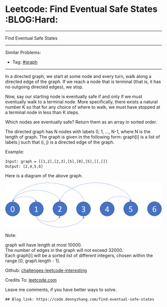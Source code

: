 # Leetcode: Find Eventual Safe States     :BLOG:Hard:


---

Find Eventual Safe States  

---

Similar Problems:  
-   Tag: [#graph](https://code.dennyzhang.com/tag/graph)

---

In a directed graph, we start at some node and every turn, walk along a directed edge of the graph.  If we reach a node that is terminal (that is, it has no outgoing directed edges), we stop.  

Now, say our starting node is eventually safe if and only if we must eventually walk to a terminal node.  More specifically, there exists a natural number K so that for any choice of where to walk, we must have stopped at a terminal node in less than K steps.  

Which nodes are eventually safe?  Return them as an array in sorted order.  

The directed graph has N nodes with labels 0, 1, &#x2026;, N-1, where N is the length of graph.  The graph is given in the following form: graph[i] is a list of labels j such that (i, j) is a directed edge of the graph.  

Example:  

    Input: graph = [[1,2],[2,3],[5],[0],[5],[],[]]
    Output: [2,4,5,6]

Here is a diagram of the above graph.  

![img](//raw.githubusercontent.com/DennyZhang/images/master/code/find-eventual-safe-states.png)  

Note:  

graph will have length at most 10000.  
The number of edges in the graph will not exceed 32000.  
Each graph[i] will be a sorted list of different integers, chosen within the range [0, graph.length - 1].  

Github: [challenges-leetcode-interesting](https://github.com/DennyZhang/challenges-leetcode-interesting/tree/master/find-eventual-safe-states)  

Credits To: [leetcode.com](https://leetcode.com/problems/find-eventual-safe-states/description/)  

Leave me comments, if you have better ways to solve.  

    ## Blog link: https://code.dennyzhang.com/find-eventual-safe-states